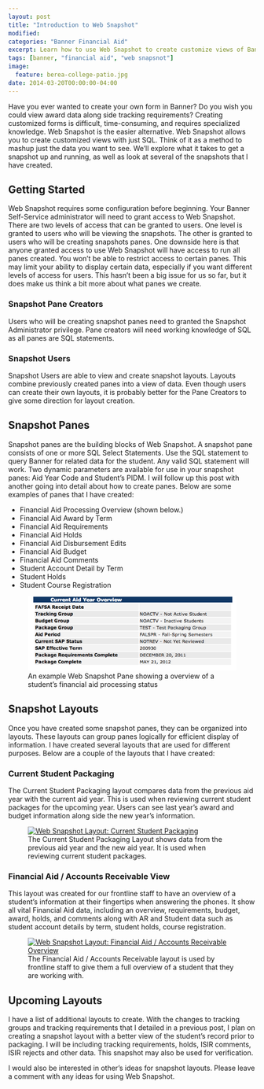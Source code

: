 ```yaml
---
layout: post
title: "Introduction to Web Snapshot"
modified:
categories: "Banner Financial Aid"
excerpt: Learn how to use Web Snapshot to create customize views of Banner data.
tags: [banner, "financial aid", "web snapsnot"]
image:
  feature: berea-college-patio.jpg
date: 2014-03-20T00:00:00-04:00
---
```


Have you ever wanted to create your own form in Banner? Do you wish you could view award data along side tracking requirements? Creating customized forms is difficult, time-consuming, and requires specialized knowledge. Web Snapshot is the easier alternative. Web Snapshot allows you to create customized views with just SQL. Think of it as a method to mashup just the data you want to see. We’ll explore what it takes to get a snapshot up and running, as well as look at several of the snapshots that I have created.

## Getting Started

Web Snapshot requires some configuration before beginning. Your Banner Self-Service administrator will need to grant access to Web Snapshot. There are two levels of access that can be granted to users. One level is granted to users who will be viewing the snapshots. The other is granted to users who will be creating snapshots panes. One downside here is that anyone granted access to use Web Snapshot will have access to run all panes created. You won’t be able to restrict access to certain panes. This may limit your ability to display certain data, especially if you want different levels of access for users. This hasn’t been a big issue for us so far, but it does make us think a bit more about what panes we create.

### Snapshot Pane Creators

Users who will be creating snapshot panes need to granted the Snapshot Administrator privilege. Pane creators will need working knowledge of SQL as all panes are SQL statements.

### Snapshot Users

Snapshot Users are able to view and create snapshot layouts. Layouts combine previously created panes into a view of data. Even though users can create their own layouts, it is probably better for the Pane Creators to give some direction for layout creation.

## Snapshot Panes

Snapshot panes are the building blocks of Web Snapshot. A snapshot pane consists of one or more SQL Select Statements. Use the SQL statement to query Banner for related data for the student. Any valid SQL statement will work. Two dynamic parameters are available for use in your snapshot panes: Aid Year Code and Student’s PIDM. I will follow up this post with another going into detail about how to create panes. Below are some examples of panes that I have created:

-   Financial Aid Processing Overview (shown below.)
-   Financial Aid Award by Term
-   Financial Aid Requirements
-   Financial Aid Holds
-   Financial Aid Disbursement Edits
-   Financial Aid Budget
-   Financial Aid Comments
-   Student Account Detail by Term
-   Student Holds
-   Student Course Registration

<figure>
  <a href="/images/01-ws-pane-finaid-overview.jpg">
    <img src="/images/01-ws-pane-finaid-overview.jpg" alt="Web Snapshot Pane: Financial Aid Overview">
  </a>
  <figcaption>An example Web Snapshot Pane showing a overview of a student’s financial aid processing status</figcaption>
</figure>

## Snapshot Layouts

Once you have created some snapshot panes, they can be organized into layouts. These layouts can group panes logically for efficient display of information. I have created several layouts that are used for different purposes. Below are a couple of the layouts that I have created:

### Current Student Packaging

The Current Student Packaging layout compares data from the previous aid year with the current aid year. This is used when reviewing current student packages for the upcoming year. Users can see last year’s award and budget information along side the new year’s information.

<figure>
  <a href="/images/02-ws-pane-layout-cur-stu-packaging.jpg">
    <img src="/images/02-ws-pane-layout-cur-stu-packaging.jpg" alt="Web Snapshot Layout: Current Student Packaging">
  </a>
  <figcaption>The Current Student Packaging Layout shows data from the previous aid year and the new aid year. It is used when reviewing current student packages.</figcaption>
</figure>

### Financial Aid / Accounts Receivable View

This layout was created for our frontline staff to have an overview of a student’s information at their fingertips when answering the phones. It show all vital Financial Aid data, including an overview, requirements, budget, award, holds, and comments along with AR and Student data such as student account details by term, student holds, course registration.

<figure>
  <a href="/images/03-ws-pane-layout-fa-ar-overview.jpg">
    <img src="/images/03-ws-pane-layout-fa-ar-overview.jpg" alt="Web Snapshot Layout: Financial Aid / Accounts Receivable Overview">
  </a>
  <figcaption>The Financial Aid / Accounts Receivable layout is used by frontline staff to give them a full overview of a student that they are working with.</figcaption>
</figure>

## Upcoming Layouts

I have a list of additional layouts to create. With the changes to tracking groups and tracking requirements that I detailed in a previous post, I plan on creating a snapshot layout with a better view of the student’s record prior to packaging. I will be including tracking requirements, holds, ISIR comments, ISIR rejects and other data. This snapshot may also be used for verification.

I would also be interested in other’s ideas for snapshot layouts. Please leave a comment with any ideas for using Web Snapshot.